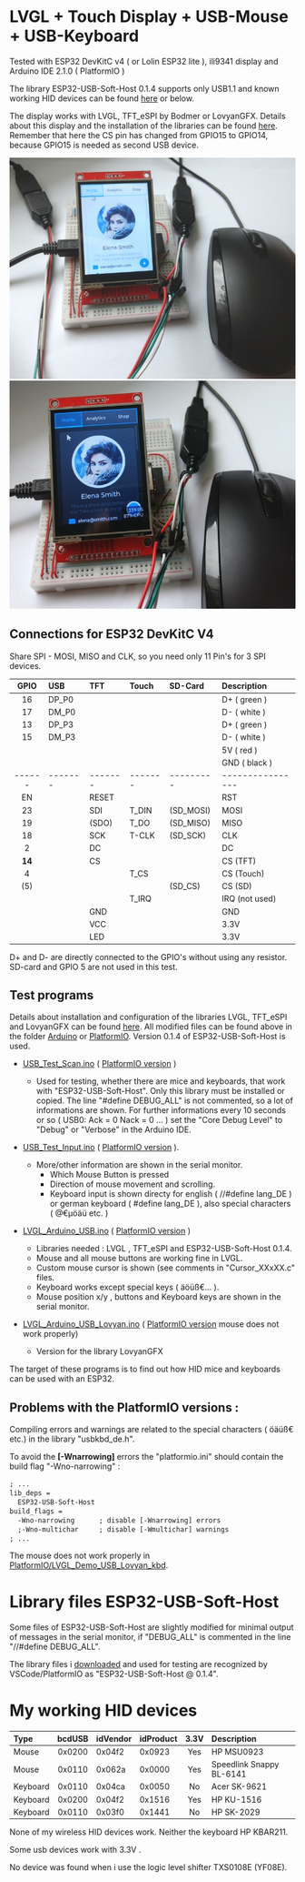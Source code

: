 # LVGL + Touch Display + USB-Mouse + USB-Keyboard


Tested with ESP32 DevKitC v4 ( or Lolin ESP32 lite ), ili9341 display and Arduino IDE 2.1.0 ( PlatformIO )

The library ESP32-USB-Soft-Host 0.1.4 supports only USB1.1 and known working HID devices can be found [here](https://github.com/tobozo/ESP32-USB-Soft-Host) or below.

The display works with LVGL, TFT_eSPI by Bodmer or LovyanGFX. Details about this display and the installation of the libraries can be found [here](https://github.com/mboehmerm/Touch-Display-ili9341-320x240). Remember that here the CS pin has changed from GPIO15 to GPIO14, because GPIO15 is needed as second USB device.

![cursor_00.jpg](pictures/cursor_00.jpg)
![cursor_07.jpg](pictures/cursor_07.jpg)

## Connections for ESP32 DevKitC V4

Share SPI - MOSI, MISO and CLK, so you need only 11 Pin's for 3 SPI devices.

| GPIO | USB   | TFT   | Touch | SD-Card | Description    |
| :--: | :---- | :---- | :---- | :------ | :------------- |
| 16   | DP_P0 |       |       |         | D+  ( green )  |
| 17   | DM_P0 |       |       |         | D-  ( white )  |
| 13   | DP_P3 |       |       |         | D+  ( green )  |
| 15   | DM_P3 |       |       |         | D-  ( white )  |
|      |       |       |       |         | 5V  ( red )    |
|      |       |       |       |         | GND ( black )  |
|------|-------|-------|-------|---------|----------------|
| EN   |       | RESET |       |         | RST            |
| 23   |       | SDI   | T_DIN |(SD_MOSI)| MOSI           |
| 19   |       |(SDO)  | T_DO  |(SD_MISO)| MISO           |
| 18   |       | SCK   | T-CLK |(SD_SCK) | CLK            |
|  2   |       | DC    |       |         | DC             |
|**14**|       | CS    |       |         | CS  (TFT)      |
|  4   |       |       | T_CS  |         | CS  (Touch)    |
| (5)  |       |       |       | (SD_CS) | CS  (SD)       |
|      |       |       | T_IRQ |         | IRQ (not used) |
|      |       | GND   |       |         | GND            |
|      |       | VCC   |       |         | 3.3V           |
|      |       | LED   |       |         | 3.3V           |

D+ and D- are directly connected to the GPIO's without using any resistor. SD-card and GPIO 5 are not used in this test.

## Test programs

Details about installation and configuration of the libraries LVGL, TFT_eSPI and LovyanGFX can be found [here](https://github.com/mboehmerm/Touch-Display-ili9341-320x240). All modified files can be found above in the folder [Arduino](Arduino/) or [PlatformIO](PlatformIO/). Version 0.1.4 of ESP32-USB-Soft-Host is used.

- [USB_Test_Scan.ino](Arduino/USB_Test_Scan) ( [PlatformIO version](PlatformIO/USB_Test_Scan) )
  - Used for testing, whether there are mice and keyboards, that work with "ESP32-USB-Soft-Host". Only this library must be installed or copied. The line "#define DEBUG_ALL" is not commented, so a lot of informations are shown. For further informations every 10 seconds or so ( USB0: Ack = 0 Nack = 0 ... ) set the "Core Debug Level" to "Debug" or "Verbose" in the Arduino IDE.
- [USB_Test_Input.ino](Arduino/USB_Test_Input) ( [PlatformIO version](PlatformIO/USB_Test_Input) ).
  - More/other information are shown in the serial monitor.  
    - Which Mouse Button is pressed
    - Direction of mouse movement and scrolling.
    - Keyboard input is shown directy for english ( //#define lang_DE ) or german keyboard ( #define lang_DE ), also special characters ( @€µöäü etc. )
- [LVGL_Arduino_USB.ino](Arduino/LVGL_Arduino_USB_kbd) ( [PlatformIO version](PlatformIO/LVGL_Demo_USB_kbd) )
  - Libraries needed : LVGL , TFT_eSPI and ESP32-USB-Soft-Host 0.1.4.
  - Mouse and all mouse buttons are working fine in LVGL.
  - Custom mouse cursor is shown (see comments in "Cursor_XXxXX.c" files.
  - Keyboard works except special keys ( äöüß€... ).
  - Mouse position x/y , buttons and Keyboard keys are shown in the serial monitor.
  
- [LVGL_Arduino_USB_Lovyan.ino](Arduino/LVGL_Arduino_USB_Lovyan_kbd) ( [PlatformIO version](PlatformIO/LVGL_Demo_USB_Lovyan_kbd) mouse does not work properly)
  - Version for the library LovyanGFX

The target of these programs is to find out how HID mice and keyboards can be used with an ESP32.

## Problems with the PlatformIO versions :
Compiling errors and warnings are related to the special characters ( öäüß€ etc.) in the library "usbkbd_de.h". 

To avoid the **[-Wnarrowing]** errors the "platformio.ini" should contain the build flag "-Wno-narrowing" :
```
; ...
lib_deps = 
  ESP32-USB-Soft-Host
build_flags =
  -Wno-narrowing      ; disable [-Wnarrowing] errors
  ;-Wno-multichar     ; disable [-Wmultichar] warnings
; ...
```
The mouse does not work properly in [PlatformIO/LVGL_Demo_USB_Lovyan_kbd](PlatformIO/LVGL_Demo_USB_Lovyan_kbd).

# Library files ESP32-USB-Soft-Host

Some files of ESP32-USB-Soft-Host are slightly modified for minimal output of messages in the serial monitor, if "DEBUG_ALL" is commented in the line "//#define DEBUG_ALL".

The library files i [downloaded](https://github.com/tobozo/ESP32-USB-Soft-Host) and used for testing are recognized by VSCode/PlatformIO as "ESP32-USB-Soft-Host @ 0.1.4".


# My working HID devices

| Type     | bcdUSB | idVendor |idProduct| 3.3V | Description  |
| :------- | :----: | :-----   | :------ | :--: | :----------  |
| Mouse    | 0x0200 | 0x04f2   | 0x0923  | Yes  | HP MSU0923   |
| Mouse    | 0x0110 | 0x062a   | 0x0000  | Yes  | Speedlink Snappy BL-6141 |
| Keyboard | 0x0110 | 0x04ca   | 0x0050  | No   | Acer SK-9621 |
| Keyboard | 0x0200 | 0x04f2   | 0x1516  | Yes  | HP KU-1516   |
| Keyboard | 0x0110 | 0x03f0   | 0x1441  | No   | HP SK-2029   |

None of my wireless HID devices work. Neither the keyboard HP KBAR211.

Some usb devices work with 3.3V .

No device was found when i use the logic level shifter TXS0108E (YF08E). 
